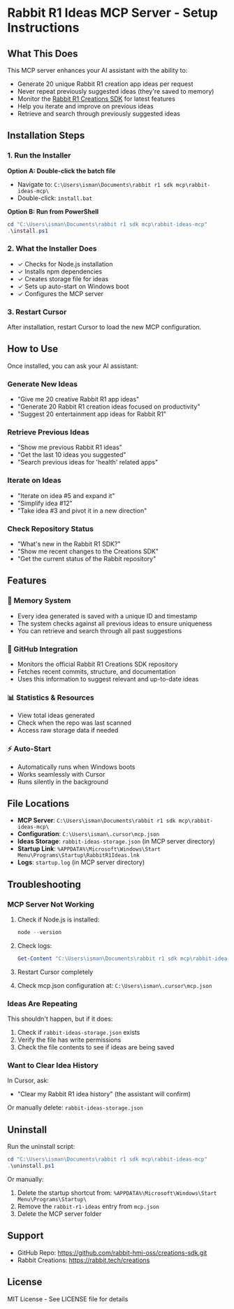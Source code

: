 # Rabbit R1 Ideas MCP Server - Setup Instructions

## What This Does

This MCP server enhances your AI assistant with the ability to:
- Generate 20 unique Rabbit R1 creation app ideas per request
- Never repeat previously suggested ideas (they're saved to memory)
- Monitor the [Rabbit R1 Creations SDK](https://github.com/rabbit-hmi-oss/creations-sdk.git) for latest features
- Help you iterate and improve on previous ideas
- Retrieve and search through previously suggested ideas

## Installation Steps

### 1. Run the Installer

**Option A: Double-click the batch file**
- Navigate to: `C:\Users\isman\Documents\rabbit r1 sdk mcp\rabbit-ideas-mcp\`
- Double-click: `install.bat`

**Option B: Run from PowerShell**
```powershell
cd "C:\Users\isman\Documents\rabbit r1 sdk mcp\rabbit-ideas-mcp"
.\install.ps1
```

### 2. What the Installer Does

- ✓ Checks for Node.js installation
- ✓ Installs npm dependencies
- ✓ Creates storage file for ideas
- ✓ Sets up auto-start on Windows boot
- ✓ Configures the MCP server

### 3. Restart Cursor

After installation, restart Cursor to load the new MCP configuration.

## How to Use

Once installed, you can ask your AI assistant:

### Generate New Ideas
- "Give me 20 creative Rabbit R1 app ideas"
- "Generate 20 Rabbit R1 creation ideas focused on productivity"
- "Suggest 20 entertainment app ideas for Rabbit R1"

### Retrieve Previous Ideas
- "Show me previous Rabbit R1 ideas"
- "Get the last 10 ideas you suggested"
- "Search previous ideas for 'health' related apps"

### Iterate on Ideas
- "Iterate on idea #5 and expand it"
- "Simplify idea #12"
- "Take idea #3 and pivot it in a new direction"

### Check Repository Status
- "What's new in the Rabbit R1 SDK?"
- "Show me recent changes to the Creations SDK"
- "Get the current status of the Rabbit repository"

## Features

### 🧠 Memory System
- Every idea generated is saved with a unique ID and timestamp
- The system checks against all previous ideas to ensure uniqueness
- You can retrieve and search through all past suggestions

### 🔄 GitHub Integration
- Monitors the official Rabbit R1 Creations SDK repository
- Fetches recent commits, structure, and documentation
- Uses this information to suggest relevant and up-to-date ideas

### 📊 Statistics & Resources
- View total ideas generated
- Check when the repo was last scanned
- Access raw storage data if needed

### ⚡ Auto-Start
- Automatically runs when Windows boots
- Works seamlessly with Cursor
- Runs silently in the background

## File Locations

- **MCP Server**: `C:\Users\isman\Documents\rabbit r1 sdk mcp\rabbit-ideas-mcp\`
- **Configuration**: `C:\Users\isman\.cursor\mcp.json`
- **Ideas Storage**: `rabbit-ideas-storage.json` (in MCP server directory)
- **Startup Link**: `%APPDATA%\Microsoft\Windows\Start Menu\Programs\Startup\RabbitR1Ideas.lnk`
- **Logs**: `startup.log` (in MCP server directory)

## Troubleshooting

### MCP Server Not Working

1. Check if Node.js is installed:
   ```powershell
   node --version
   ```

2. Check logs:
   ```powershell
   Get-Content "C:\Users\isman\Documents\rabbit r1 sdk mcp\rabbit-ideas-mcp\startup.log"
   ```

3. Restart Cursor completely

4. Check mcp.json configuration at: `C:\Users\isman\.cursor\mcp.json`

### Ideas Are Repeating

This shouldn't happen, but if it does:
1. Check if `rabbit-ideas-storage.json` exists
2. Verify the file has write permissions
3. Check the file contents to see if ideas are being saved

### Want to Clear Idea History

In Cursor, ask:
- "Clear my Rabbit R1 idea history" (the assistant will confirm)

Or manually delete: `rabbit-ideas-storage.json`

## Uninstall

Run the uninstall script:
```powershell
cd "C:\Users\isman\Documents\rabbit r1 sdk mcp\rabbit-ideas-mcp"
.\uninstall.ps1
```

Or manually:
1. Delete the startup shortcut from: `%APPDATA%\Microsoft\Windows\Start Menu\Programs\Startup\`
2. Remove the `rabbit-r1-ideas` entry from `mcp.json`
3. Delete the MCP server folder

## Support

- GitHub Repo: https://github.com/rabbit-hmi-oss/creations-sdk.git
- Rabbit Creations: https://rabbit.tech/creations

## License

MIT License - See LICENSE file for details

